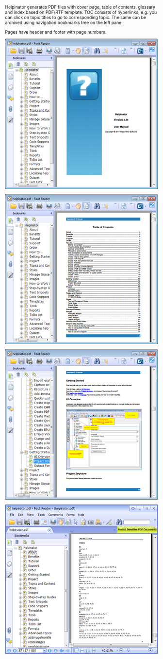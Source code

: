 Helpinator generates PDF files with cover page, table of contents, glossary and index based on PDF/RTF template. TOC consists of hyperlinks, e.g. you can click on topic titles to go to corresponding topic. The same can be archived using navigation bookmarks tree on the left pane.


Pages have header and footer with page numbers.




![](images/pdf.png "")




![](images/pdf1.png "")




![](images/pdf2.png "")




![](images/pdf3.png "")
